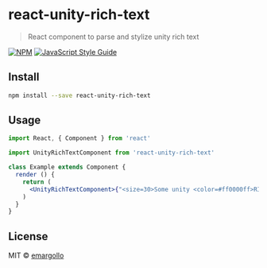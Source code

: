 # react-unity-rich-text

> React component to parse and stylize unity rich text

[![NPM](https://img.shields.io/npm/v/react-unity-rich-text.svg)](https://www.npmjs.com/package/react-unity-rich-text) [![JavaScript Style Guide](https://img.shields.io/badge/code_style-standard-brightgreen.svg)](https://standardjs.com)

## Install

```bash
npm install --save react-unity-rich-text
```

## Usage

```jsx
import React, { Component } from 'react'

import UnityRichTextComponent from 'react-unity-rich-text'

class Example extends Component {
  render () {
    return (
      <UnityRichTextComponent>{"<size=30>Some unity <color=#ff0000ff>RICH</color> text</size>"}<UnityRichTextComponent>
    )
  }
}
```

## License

MIT © [emargollo](https://github.com/emargollo)
